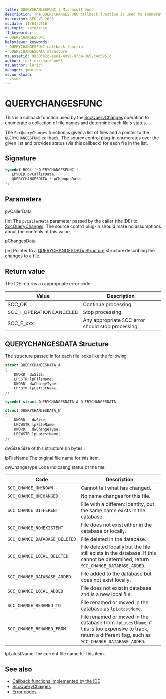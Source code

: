 ```yaml
---
title: QUERYCHANGESFUNC | Microsoft Docs
description: The QUERYCHANGESFUNC callback function is used to enumerate a collection of file names and determine the status of each file.
ms.custom: SEO-VS-2020
ms.date: 11/04/2016
ms.topic: reference
f1_keywords:
- QUERYCHANGESFUNC
helpviewer_keywords:
- QUERYCHANGESFUNC callback function
- QUERYCHANGESDATA structure
ms.assetid: 9d383e2c-eee1-4996-973a-0652d4c5951c
author: leslierichardson95
ms.author: lerich
manager: jmartens
ms.workload:
- vssdk
---
```

# QUERYCHANGESFUNC
This is a callback function used by the [SccQueryChanges](../extensibility/sccquerychanges-function.md) operation to enumerate a collection of file names and determine each file's status.

 The `SccQueryChanges` function is given a list of files and a pointer to the `QUERYCHANGESFUNC` callback. The source control plug-in enumerates over the given list and provides status (via this callback) for each file in the list.

## Signature

```cpp
typedef BOOL (*QUERYCHANGESFUNC)(
   LPVOID pvCallerData,
   QUERYCHANGESDATA * pChangesData
);
```

## Parameters
 pvCallerData

[in] The `pvCallerData` parameter passed by the caller (the IDE) to [SccQueryChanges](../extensibility/sccquerychanges-function.md). The source control plug-in should make no assumptions about the contents of this value.

 pChangesData

[in] Pointer to a [QUERYCHANGESDATA Structure](#LinkQUERYCHANGESDATA) structure describing the changes to a file.

## Return value
 The IDE returns an appropriate error code:

|Value|Description|
|-----------|-----------------|
|SCC_OK|Continue processing.|
|SCC_I_OPERATIONCANCELED|Stop processing.|
|SCC_E_xxx|Any appropriate SCC error should stop processing.|

## <a name="LinkQUERYCHANGESDATA"></a> QUERYCHANGESDATA Structure
 The structure passed in for each file looks like the following:

```cpp
struct QUERYCHANGESDATA_A
{
    DWORD  dwSize;
    LPCSTR lpFileName;
    DWORD  dwChangeType;
    LPCSTR lpLatestName;
};

typedef struct QUERYCHANGESDATA_A QUERYCHANGESDATA;

struct QUERYCHANGESDATA_W
{
    DWORD   dwSize;
    LPCWSTR lpFileName;
    DWORD   dwChangeType;
    LPCWSTR lpLatestName;
};
```

 dwSize
 Size of this structure (in bytes).

 lpFileName
 The original file name for this item.

 dwChangeType
 Code indicating status of the file:

|Code|Description|
|----------|-----------------|
|`SCC_CHANGE_UNKNOWN`|Cannot tell what has changed.|
|`SCC_CHANGE_UNCHANGED`|No name changes for this file.|
|`SCC_CHANGE_DIFFERENT`|File with a different identity, but the same name exists in the database.|
|`SCC_CHANGE_NONEXISTENT`|File does not exist either in the database or locally.|
|`SCC_CHANGE_DATABASE_DELETED`|File deleted in the database.|
|`SCC_CHANGE_LOCAL_DELETED`|File deleted locally but the file still exists in the database. If this cannot be determined, return `SCC_CHANGE_DATABASE_ADDED`.|
|`SCC_CHANGE_DATABASE_ADDED`|File added to the database but does not exist locally.|
|`SCC_CHANGE_LOCAL_ADDED`|File does not exist in database and is a new local file.|
|`SCC_CHANGE_RENAMED_TO`|File renamed or moved in the database as `lpLatestName`.|
|`SCC_CHANGE_RENAMED_FROM`|File renamed or moved in the database from `lpLatestName`; if this is too expensive to track, return a different flag, such as `SCC_CHANGE_DATABASE_ADDED`.|

 lpLatestName
 The current file name for this item.

## See also
- [Callback functions implemented by the IDE](../extensibility/callback-functions-implemented-by-the-ide.md)
- [SccQueryChanges](../extensibility/sccquerychanges-function.md)
- [Error codes](../extensibility/error-codes.md)
